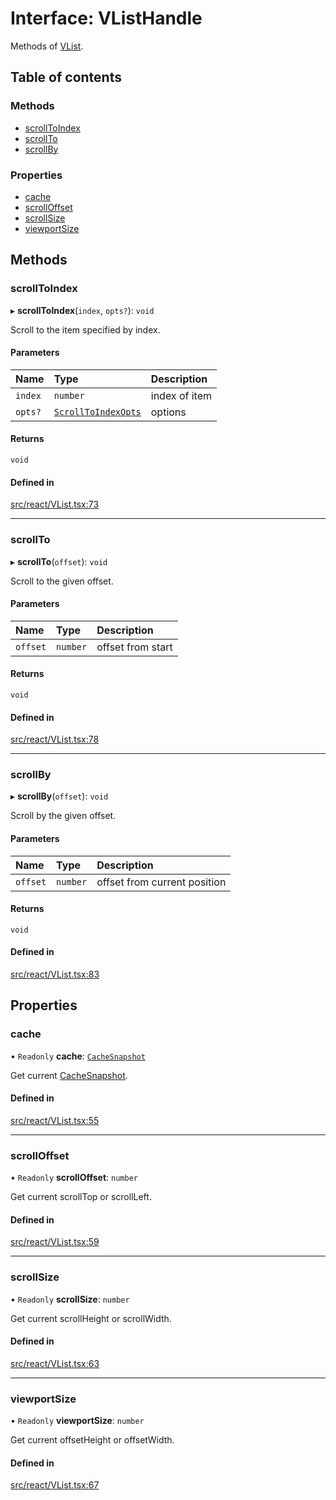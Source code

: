 # Interface: VListHandle

Methods of [VList](../API.md#vlist).

## Table of contents

### Methods

- [scrollToIndex](VListHandle.md#scrolltoindex)
- [scrollTo](VListHandle.md#scrollto)
- [scrollBy](VListHandle.md#scrollby)

### Properties

- [cache](VListHandle.md#cache)
- [scrollOffset](VListHandle.md#scrolloffset)
- [scrollSize](VListHandle.md#scrollsize)
- [viewportSize](VListHandle.md#viewportsize)

## Methods

### scrollToIndex

▸ **scrollToIndex**(`index`, `opts?`): `void`

Scroll to the item specified by index.

#### Parameters

| Name | Type | Description |
| :------ | :------ | :------ |
| `index` | `number` | index of item |
| `opts?` | [`ScrollToIndexOpts`](ScrollToIndexOpts.md) | options |

#### Returns

`void`

#### Defined in

[src/react/VList.tsx:73](https://github.com/inokawa/virtua/blob/b780ebeb/src/react/VList.tsx#L73)

___

### scrollTo

▸ **scrollTo**(`offset`): `void`

Scroll to the given offset.

#### Parameters

| Name | Type | Description |
| :------ | :------ | :------ |
| `offset` | `number` | offset from start |

#### Returns

`void`

#### Defined in

[src/react/VList.tsx:78](https://github.com/inokawa/virtua/blob/b780ebeb/src/react/VList.tsx#L78)

___

### scrollBy

▸ **scrollBy**(`offset`): `void`

Scroll by the given offset.

#### Parameters

| Name | Type | Description |
| :------ | :------ | :------ |
| `offset` | `number` | offset from current position |

#### Returns

`void`

#### Defined in

[src/react/VList.tsx:83](https://github.com/inokawa/virtua/blob/b780ebeb/src/react/VList.tsx#L83)

## Properties

### cache

• `Readonly` **cache**: [`CacheSnapshot`](CacheSnapshot.md)

Get current [CacheSnapshot](CacheSnapshot.md).

#### Defined in

[src/react/VList.tsx:55](https://github.com/inokawa/virtua/blob/b780ebeb/src/react/VList.tsx#L55)

___

### scrollOffset

• `Readonly` **scrollOffset**: `number`

Get current scrollTop or scrollLeft.

#### Defined in

[src/react/VList.tsx:59](https://github.com/inokawa/virtua/blob/b780ebeb/src/react/VList.tsx#L59)

___

### scrollSize

• `Readonly` **scrollSize**: `number`

Get current scrollHeight or scrollWidth.

#### Defined in

[src/react/VList.tsx:63](https://github.com/inokawa/virtua/blob/b780ebeb/src/react/VList.tsx#L63)

___

### viewportSize

• `Readonly` **viewportSize**: `number`

Get current offsetHeight or offsetWidth.

#### Defined in

[src/react/VList.tsx:67](https://github.com/inokawa/virtua/blob/b780ebeb/src/react/VList.tsx#L67)
